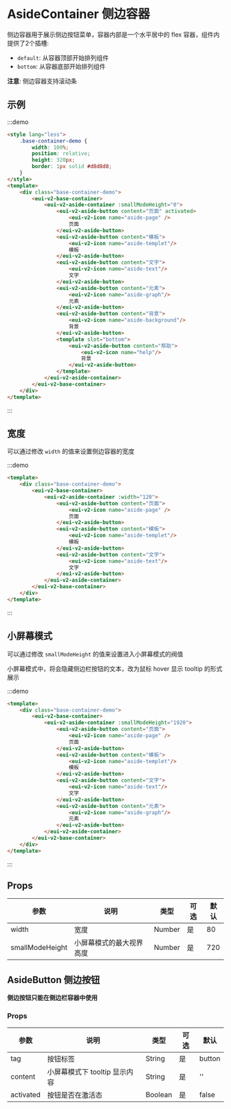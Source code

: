 # AsideContainer 侧边容器

侧边容器用于展示侧边按钮菜单，容器内部是一个水平居中的 flex 容器，组件内提供了2个插槽:
- `default`: 从容器顶部开始排列组件
- `bottom`: 从容器底部开始排列组件

__注意__: 侧边容器支持滚动条


## 示例

:::demo
```html
<style lang="less">
    .base-container-demo {
        width: 100%;
        position: relative;
        height: 320px;
        border: 1px solid #d8d8d8;
    }
</style>
<template>
    <div class="base-container-demo">
        <eui-v2-base-container>
            <eui-v2-aside-container :smallModeHeight="0">
                <eui-v2-aside-button content="页面" activated>
                    <eui-v2-icon name="aside-page" />
                    页面
                </eui-v2-aside-button>
                <eui-v2-aside-button content="模板">
                    <eui-v2-icon name="aside-templet"/>
                    模板
                </eui-v2-aside-button>
                <eui-v2-aside-button content="文字">
                    <eui-v2-icon name="aside-text"/>
                    文字
                </eui-v2-aside-button>
                <eui-v2-aside-button content="元素">
                    <eui-v2-icon name="aside-graph"/>
                    元素
                </eui-v2-aside-button>
                <eui-v2-aside-button content="背景">
                    <eui-v2-icon name="aside-background"/>
                    背景
                </eui-v2-aside-button>
                <template slot="bottom">
                    <eui-v2-aside-button content="帮助">
                        <eui-v2-icon name="help"/>
                        背景
                    </eui-v2-aside-button>
                </template>
            </eui-v2-aside-container>
        </eui-v2-base-container>
    </div>
</template>
```
:::

## 宽度

可以通过修改 `width` 的值来设置侧边容器的宽度

:::demo
```html
<template>
    <div class="base-container-demo">
        <eui-v2-base-container>
            <eui-v2-aside-container :width="120">
                <eui-v2-aside-button content="页面">
                    <eui-v2-icon name="aside-page" />
                    页面
                </eui-v2-aside-button>
                <eui-v2-aside-button content="模板">
                    <eui-v2-icon name="aside-templet"/>
                    模板
                </eui-v2-aside-button>
                <eui-v2-aside-button content="文字">
                    <eui-v2-icon name="aside-text"/>
                    文字
                </eui-v2-aside-button>
            </eui-v2-aside-container>
        </eui-v2-base-container>
    </div>
</template>

```
:::


## 小屏幕模式

可以通过修改 `smallModeHeight` 的值来设置进入小屏幕模式的阀值

小屏幕模式中，将会隐藏侧边栏按钮的文本，改为鼠标 hover 显示 tooltip 的形式展示

:::demo
```html
<template>
    <div class="base-container-demo">
        <eui-v2-base-container>
            <eui-v2-aside-container :smallModeHeight="1920">
                <eui-v2-aside-button content="页面">
                    <eui-v2-icon name="aside-page" />
                    页面
                </eui-v2-aside-button>
                <eui-v2-aside-button content="模板">
                    <eui-v2-icon name="aside-templet"/>
                    模板
                </eui-v2-aside-button>
                <eui-v2-aside-button content="文字">
                    <eui-v2-icon name="aside-text"/>
                    文字
                </eui-v2-aside-button>
                <eui-v2-aside-button content="元素">
                    <eui-v2-icon name="aside-graph"/>
                    元素
                </eui-v2-aside-button>
            </eui-v2-aside-container>
        </eui-v2-base-container>
    </div>
</template>

```
:::

## Props

| 参数              | 说明                  | 类型    | 可选 | 默认 |
| ---------------- | ----------------------| ------- | --- | -- |
| width            | 宽度                  | Number | 是 | 80 |
| smallModeHeight  | 小屏幕模式的最大视界高度 | Number | 是 | 720 |


## AsideButton 侧边按钮

__侧边按钮只能在侧边栏容器中使用__

### Props

| 参数              | 说明                  | 类型    | 可选 | 默认 |
| ---------------- | ----------------------| ------- | --- | -- |
| tag              | 按钮标签               | String  | 是 | button |
| content          | 小屏幕模式下 tooltip 显示内容 | String | 是 | '' |
| activated        | 按钮是否在激活态             | Boolean | 是 | false |